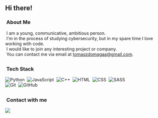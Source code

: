 ## Hi there!


### &nbsp;About Me
&nbsp;I am a young, communicative, ambitious person. \
&nbsp;I'm in the process of studying cybersecurity, but in my spare time I love working with code. \
&nbsp;I would like to join any interesting project or company. \
&nbsp;You can contact me via email at tomaszdomagaa@gmail.com.


##
### &nbsp;Tech Stack 
![Python](https://img.shields.io/badge/-Python-05122A?style=flat&logo=python)&nbsp;
![JavaScript](https://img.shields.io/badge/-JavaScript-05122A?style=flat&logo=javascript)&nbsp;
![C++](https://img.shields.io/badge/-C++-05122A?style=flat&logo=c%2B%2B)&nbsp;
![HTML](https://img.shields.io/badge/-HTML-05122A?style=flat&logo=HTML5)&nbsp;
![CSS](https://img.shields.io/badge/-CSS-05122A?style=flat&logo=CSS3&logoColor=1572B6)&nbsp; 
![SASS](https://img.shields.io/badge/-SASS-05122A?style=flat&logo=SASS&logoColor=FF6383)&nbsp; \
![Git](https://img.shields.io/badge/-Git-05122A?style=flat&logo=git)&nbsp;
![GitHub](https://img.shields.io/badge/-GitHub-05122A?style=flat&logo=github)&nbsp;


##
### &nbsp;Contact with me
<a href="https://mail.google.com"><img src="https://img.shields.io/badge/-tomaszdomagaa@gmail.com-D14836?style=flat&logo=Gmail&logoColor=white"/></a>
